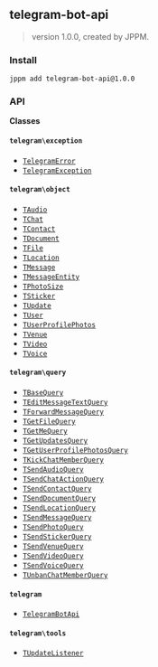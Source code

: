 ## telegram-bot-api
> version 1.0.0, created by JPPM.


### Install
```
jppm add telegram-bot-api@1.0.0
```

### API
**Classes**

#### `telegram\exception`

- [`TelegramError`](classes/telegram/exception/TelegramError.md)
- [`TelegramException`](classes/telegram/exception/TelegramException.md)

#### `telegram\object`

- [`TAudio`](classes/telegram/object/TAudio.md)
- [`TChat`](classes/telegram/object/TChat.md)
- [`TContact`](classes/telegram/object/TContact.md)
- [`TDocument`](classes/telegram/object/TDocument.md)
- [`TFile`](classes/telegram/object/TFile.md)
- [`TLocation`](classes/telegram/object/TLocation.md)
- [`TMessage`](classes/telegram/object/TMessage.md)
- [`TMessageEntity`](classes/telegram/object/TMessageEntity.md)
- [`TPhotoSize`](classes/telegram/object/TPhotoSize.md)
- [`TSticker`](classes/telegram/object/TSticker.md)
- [`TUpdate`](classes/telegram/object/TUpdate.md)
- [`TUser`](classes/telegram/object/TUser.md)
- [`TUserProfilePhotos`](classes/telegram/object/TUserProfilePhotos.md)
- [`TVenue`](classes/telegram/object/TVenue.md)
- [`TVideo`](classes/telegram/object/TVideo.md)
- [`TVoice`](classes/telegram/object/TVoice.md)

#### `telegram\query`

- [`TBaseQuery`](classes/telegram/query/TBaseQuery.md)
- [`TEditMessageTextQuery`](classes/telegram/query/TEditMessageTextQuery.md)
- [`TForwardMessageQuery`](classes/telegram/query/TForwardMessageQuery.md)
- [`TGetFileQuery`](classes/telegram/query/TGetFileQuery.md)
- [`TGetMeQuery`](classes/telegram/query/TGetMeQuery.md)
- [`TGetUpdatesQuery`](classes/telegram/query/TGetUpdatesQuery.md)
- [`TGetUserProfilePhotosQuery`](classes/telegram/query/TGetUserProfilePhotosQuery.md)
- [`TKickChatMemberQuery`](classes/telegram/query/TKickChatMemberQuery.md)
- [`TSendAudioQuery`](classes/telegram/query/TSendAudioQuery.md)
- [`TSendChatActionQuery`](classes/telegram/query/TSendChatActionQuery.md)
- [`TSendContactQuery`](classes/telegram/query/TSendContactQuery.md)
- [`TSendDocumentQuery`](classes/telegram/query/TSendDocumentQuery.md)
- [`TSendLocationQuery`](classes/telegram/query/TSendLocationQuery.md)
- [`TSendMessageQuery`](classes/telegram/query/TSendMessageQuery.md)
- [`TSendPhotoQuery`](classes/telegram/query/TSendPhotoQuery.md)
- [`TSendStickerQuery`](classes/telegram/query/TSendStickerQuery.md)
- [`TSendVenueQuery`](classes/telegram/query/TSendVenueQuery.md)
- [`TSendVideoQuery`](classes/telegram/query/TSendVideoQuery.md)
- [`TSendVoiceQuery`](classes/telegram/query/TSendVoiceQuery.md)
- [`TUnbanChatMemberQuery`](classes/telegram/query/TUnbanChatMemberQuery.md)

#### `telegram`

- [`TelegramBotApi`](classes/telegram/TelegramBotApi.md)

#### `telegram\tools`

- [`TUpdateListener`](classes/telegram/tools/TUpdateListener.md)